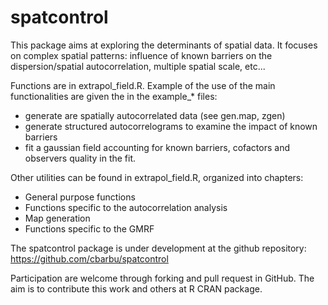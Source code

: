 spatcontrol
===========

This package aims at exploring the determinants of spatial data. It focuses on complex spatial patterns: influence of known barriers on the dispersion/spatial autocorrelation, multiple spatial scale, etc... 

Functions are in extrapol\_field.R. Example of the use of the main functionalities are given the in the example\_\* files:
- generate are spatially autocorrelated data (see gen.map, zgen)
- generate structured autocorrelograms to examine the impact of known barriers
- fit a gaussian field accounting for known barriers, cofactors and observers quality in the fit.

Other utilities can be found in extrapol\_field.R, organized into chapters:
- General purpose functions
- Functions specific to the autocorrelation analysis
- Map generation
- Functions specific to the GMRF

The spatcontrol package is under development at the github repository: 
https://github.com/cbarbu/spatcontrol 

Participation are welcome through forking and pull request in GitHub. The aim is to contribute this work and others at R CRAN package. 

